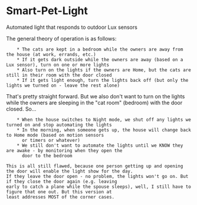 Smart-Pet-Light
===============

Automated light that responds to outdoor Lux sensors

 The general theory of operation is as follows:
  	
 		* The cats are kept in a bedroom while the owners are away from the house (at work, errands, etc.)
 		* If it gets dark outside while the owners are away (based on a Lux sensor), turn on one or more lights
 		* Also turn on the lights if the owners are Home, but the cats are still in their room with the door closed
 		* If it gets light enough, turn the lights back off (but only the lights we turned on - leave the rest alone)
 
   That's pretty straight forward. But we also don't want to turn on the lights while the owners are sleeping in the
  	"cat room" (bedroom) with the door closed. So...
 
 		* When the house switches to Night mode, we shut off any lights we turned on and stop automating the lights
 		* In the morning, when someone gets up, the house will change back to Home mode (based on motion sensors
 		  or timers or whatever)
 		* We still don't want to automate the lights until we KNOW they are awake - by monitoring when they open the
 		  door to the bedroom
 
 	This is all still flawed, because one person getting up and opening the door will enable the light show for the day.
 	If they leave the door open - no problem, the lights won't go on. But if they close the door again (e.g. leaving
 	early to catch a plane while the spouse sleeps), well, I still have to figure that one out. But this version at
 	least addresses MOST of the corner cases.
 
